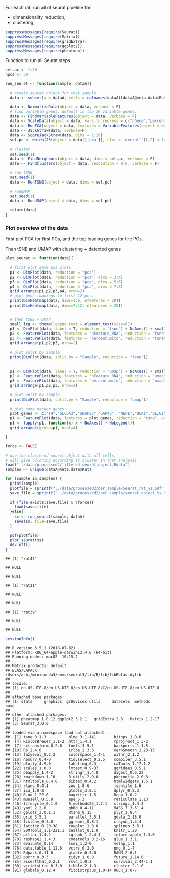 For each rat, run all of seurat pipeline for

-   dimensionality reduction,
-   clustering,

``` r
suppressMessages(require(Seurat))
suppressMessages(require(Matrix))
suppressMessages(require(gridExtra))
suppressMessages(require(ggplot2))
suppressMessages(require(pheatmap))
```

Function to run all Seurat steps.

``` r
sel.pc <- 1:30
npcs <- 30

run_seurat <- function(sample, dataA){

  # create seurat object for that sample
  data <- subset(x = dataA, cells = colnames(dataA)[dataA@meta.data$Rat == sample])

  data <- NormalizeData(object = data, verbose = F)
  # find variable genes, default is top 2K variable genes.
  data <- FindVariableFeatures(object = data, verbose = F)
  data <- ScaleData(object = data, vars.to.regress = c("nGene","percent.mito"), verbose = F)
  data <- RunPCA(object = data, features = VariableFeatures(object = data), verbose=F)
  data <- JackStraw(data, verbose=F)
  data <- ScoreJackStraw(data, dims = 1:20)
  sel.pc <- which(JS(object = data[['pca']], slot = 'overall')[,2] < 1e-3)
  
  # cluster
  set.seed(1)
  data <- FindNeighbors(object = data, dims = sel.pc, verbose = F)
  data <- FindClusters(object = data, resolution = 0.6, verbose = F)

  # run tSNE
  set.seed(1)
  data <- RunTSNE(object = data, dims = sel.pc)

  # runUMAP
  set.seed(1)
  data <- RunUMAP(object = data, dims = sel.pc)
  
  return(data)
}
```

### Plot overview of the data

First plot PCA for first PCs, and the top loading genes for the PCs.

Then tSNE and UMAP with clustering + detected genes

``` r
plot_seurat <- function(data){
  
  # first plot some pca plots
  p1 <- DimPlot(data, reduction = "pca")
  p2 <- DimPlot(data, reduction = "pca", dims = 3:4)
  p3 <- DimPlot(data, reduction = "pca", dims = 5:6)
  p4 <- DimPlot(data, reduction = "pca", dims = 7:8)
  grid.arrange(p1,p2,p3,p4, nrow=2)
  # plot gene loadings to first 12 pcs.
  print(DimHeatmap(data, dims=1:6, nfeatures = 20))
  print(DimHeatmap(data, dims=7:12, nfeatures = 20))

  
  # then tSNE + UMAP
  small.leg <- theme(legend.text = element_text(size=6))
  p1 <- DimPlot(data, label = T, reduction = "tsne") + NoAxes() + small.leg
  p2 <- FeaturePlot(data, features = "nFeature_RNA", reduction = "tsne") + NoAxes() + small.leg
  p3 <- FeaturePlot(data, features = "percent.mito", reduction = "tsne") + NoAxes() + small.leg
  grid.arrange(p1,p2,p3, nrow=2)  
  
  # plot split by sample
  print(DimPlot(data, split.by = "Sample", reduction = "tsne"))
  
  
  p1 <- DimPlot(data, label = T, reduction = "umap") + NoAxes() + small.leg
  p2 <- FeaturePlot(data, features = "nFeature_RNA", reduction = "umap") + NoAxes() + small.leg
  p3 <- FeaturePlot(data, features = "percent.mito", reduction = "umap") + NoAxes() + small.leg
  grid.arrange(p1,p2,p3, nrow=2)  

  # plot split by sample
  print(DimPlot(data, split.by = "Sample", reduction = "umap"))  
  
  # plot some marker genes.
  plot.genes <- c("TH","SLC6A3","SNAP25","GAP43", "NEFL","DLK1","OLIG1","GFAP","AQP4","COL1A1","DCN","FBLN1")
  p1 <- FeaturePlot(data, features = plot.genes, reduction = "tsne", pt.size = 0.2, combine = F, cols = c("yellow","red","black"))
  p1 <- lapply(p1, function(x) x + NoAxes() + NoLegend())
  grid.arrange(grobs=p1, ncol=4)

}
```

``` r
force <- FALSE

# use the clustered seurat object with all cells, 
# will give coloring according to cluster in that analysis
load("../data/processed2/filtered_seurat_object.Rdata")
samples <- unique(dataA@meta.data$Rat)

for (sample in samples) {
  print(sample)
  plotfile = sprintf("../data/processed2/per_sample/Seurat_rat_%s.pdf", sample)
  save.file = sprintf("../data/processed2/per_sample/seurat_object_%s.Rdata",sample)
  
  if (file.exists(save.file) & !force){
    load(save.file)
  }else{
    ss <- run_seurat(sample, dataA)
    save(ss, file=save.file)
  }
  
  pdf(plotfile)
  plot_seurat(ss)
  dev.off()
}
```

    ## [1] "rat45"

    ## NULL

    ## NULL

    ## [1] "rat11"

    ## NULL

    ## NULL

    ## [1] "rat39"

    ## NULL

    ## NULL

``` r
sessionInfo()
```

    ## R version 3.5.1 (2018-07-02)
    ## Platform: x86_64-apple-darwin13.4.0 (64-bit)
    ## Running under: macOS  10.15.2
    ## 
    ## Matrix products: default
    ## BLAS/LAPACK: /Users/asbj/miniconda3/envs/seurat3/lib/R/lib/libRblas.dylib
    ## 
    ## locale:
    ## [1] en_US.UTF-8/en_US.UTF-8/en_US.UTF-8/C/en_US.UTF-8/en_US.UTF-8
    ## 
    ## attached base packages:
    ## [1] stats     graphics  grDevices utils     datasets  methods   base     
    ## 
    ## other attached packages:
    ## [1] pheatmap_1.0.12 ggplot2_3.2.1   gridExtra_2.3   Matrix_1.2-17  
    ## [5] Seurat_3.0.0   
    ## 
    ## loaded via a namespace (and not attached):
    ##  [1] tsne_0.1-3          nlme_3.1-141        bitops_1.0-6       
    ##  [4] RColorBrewer_1.1-2  httr_1.4.1          rprojroot_1.3-2    
    ##  [7] sctransform_0.2.0   tools_3.5.1         backports_1.1.5    
    ## [10] R6_2.4.0            irlba_2.3.3         KernSmooth_2.23-15 
    ## [13] lazyeval_0.2.2      colorspace_1.4-1    withr_2.1.2        
    ## [16] npsurv_0.4-0        tidyselect_0.2.5    compiler_3.5.1     
    ## [19] plotly_4.9.0        labeling_0.3        caTools_1.17.1.2   
    ## [22] scales_1.0.0        lmtest_0.9-37       ggridges_0.5.1     
    ## [25] pbapply_1.4-2       stringr_1.4.0       digest_0.6.22      
    ## [28] rmarkdown_1.10      R.utils_2.9.0       pkgconfig_2.0.3    
    ## [31] htmltools_0.4.0     bibtex_0.4.2        htmlwidgets_1.5.1  
    ## [34] rlang_0.4.1         zoo_1.8-6           jsonlite_1.6       
    ## [37] ica_1.0-2           gtools_3.8.1        dplyr_0.8.3        
    ## [40] R.oo_1.22.0         magrittr_1.5        Rcpp_1.0.2         
    ## [43] munsell_0.5.0       ape_5.3             reticulate_1.13    
    ## [46] lifecycle_0.1.0     R.methodsS3_1.7.1   stringi_1.4.3      
    ## [49] yaml_2.2.0          gbRd_0.4-11         MASS_7.3-51.4      
    ## [52] gplots_3.0.1.1      Rtsne_0.15          plyr_1.8.4         
    ## [55] grid_3.5.1          parallel_3.5.1      gdata_2.18.0       
    ## [58] listenv_0.7.0       ggrepel_0.8.1       crayon_1.3.4       
    ## [61] lattice_0.20-38     cowplot_1.0.0       splines_3.5.1      
    ## [64] SDMTools_1.1-221.1  zeallot_0.1.0       knitr_1.20         
    ## [67] pillar_1.4.2        igraph_1.2.4.1      future.apply_1.3.0 
    ## [70] reshape2_1.4.3      codetools_0.2-16    glue_1.3.1         
    ## [73] evaluate_0.14       lsei_1.2-0          metap_1.1          
    ## [76] data.table_1.12.6   vctrs_0.2.0         png_0.1-7          
    ## [79] Rdpack_0.11-0       gtable_0.3.0        RANN_2.6.1         
    ## [82] purrr_0.3.3         tidyr_1.0.0         future_1.14.0      
    ## [85] assertthat_0.2.1    rsvd_1.0.2          survival_2.44-1.1  
    ## [88] viridisLite_0.3.0   tibble_2.1.3        cluster_2.1.0      
    ## [91] globals_0.12.4      fitdistrplus_1.0-14 ROCR_1.0-7
